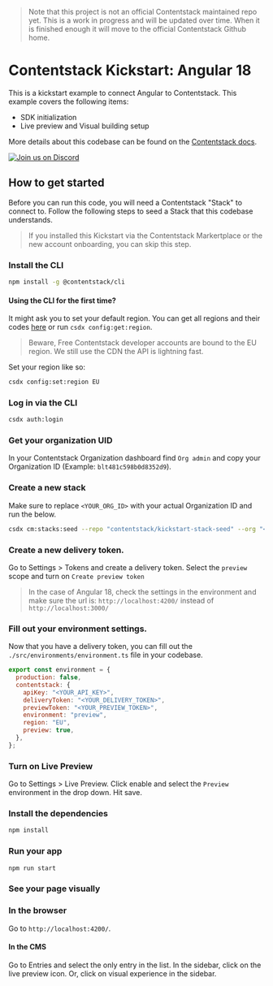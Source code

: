 > Note that this project is not an official Contentstack maintained repo yet. This is a work in progress and will be updated over time. When it is finished enough it will move to the official Contentstack Github home.

# Contentstack Kickstart: Angular 18

This is a kickstart example to connect Angular to Contentstack.
This example covers the following items:

- SDK initialization
- Live preview and Visual building setup

More details about this codebase can be found on the [Contentstack docs](https://www.contentstack.com/docs/developers).

[![Join us on Discord](https://img.shields.io/badge/Join%20Our%20Discord-7289da.svg?style=flat&logo=discord&logoColor=%23fff)](https://community.contentstack.com)

## How to get started

Before you can run this code, you will need a Contentstack "Stack" to connect to.
Follow the following steps to seed a Stack that this codebase understands.

> If you installed this Kickstart via the Contentstack Markertplace or the new account onboarding, you can skip this step.

### Install the CLI

```bash
npm install -g @contentstack/cli
```

#### Using the CLI for the first time?

It might ask you to set your default region.
You can get all regions and their codes [here](https://www.contentstack.com/docs/developers/cli/configure-regions-in-the-cli) or run `csdx config:get:region`.

> Beware, Free Contentstack developer accounts are bound to the EU region. We still use the CDN the API is lightning fast.

Set your region like so:

```bash
csdx config:set:region EU
```

### Log in via the CLI

```bash
csdx auth:login
```

### Get your organization UID

In your Contentstack Organization dashboard find `Org admin` and copy your Organization ID (Example: `blt481c598b0d8352d9`).

### Create a new stack

Make sure to replace `<YOUR_ORG_ID>` with your actual Organization ID and run the below.

```bash
csdx cm:stacks:seed --repo "contentstack/kickstart-stack-seed" --org "<YOUR_ORG_ID>" -n "Kickstart Stack"
```

### Create a new delivery token.

Go to Settings > Tokens and create a delivery token. Select the `preview` scope and turn on `Create preview token`

> In the case of Angular 18, check the settings in the environment and make sure the url is: `http://localhost:4200/` instead of `http://localhost:3000/`

### Fill out your environment settings.

Now that you have a delivery token, you can fill out the `./src/environments/environment.ts` file in your codebase.

```js
export const environment = {
  production: false,
  contentstack: {
    apiKey: "<YOUR_API_KEY>",
    deliveryToken: "<YOUR_DELIVERY_TOKEN>",
    previewToken: "<YOUR_PREVIEW_TOKEN>",
    environment: "preview",
    region: "EU",
    preview: true,
  },
};
```

### Turn on Live Preview

Go to Settings > Live Preview. Click enable and select the `Preview` environment in the drop down. Hit save.

### Install the dependencies

```bash
npm install
```

### Run your app

```bash
npm run start
```

### See your page visually

### In the browser

Go to `http://localhost:4200/`.

#### In the CMS

Go to Entries and select the only entry in the list.
In the sidebar, click on the live preview icon.
Or, click on visual experience in the sidebar.
